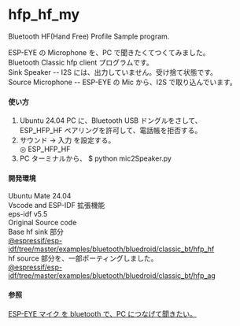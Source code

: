 # hfp_hf_my  
Bluetooth HF(Hand Free) Profile Sample program.  

ESP-EYE の Microphone を、PC で聞きたくてつくてみました。  
Bluetooth Classic hfp client プログラムです。  
Sink Speaker -- I2S には、出力していません。受け捨て状態です。  
Source Microphone  -- ESP-EYE の Mic から、I2S で取り込んでいます。  

#### 使い方  
1. Ubuntu 24.04 PC に、Bluetooth USB ドングルをさして、  
ESP_HFP_HF ペアリングを許可して、電話帳を拒否する。  
2. サウンド -> 入力 を設定する。  
   ◎ ESP_HFP_HF  
3. PC ターミナルから、
   $ python mic2Speaker.py  

#### 開発環境  
Ubuntu Mate 24.04  
Vscode and ESP-IDF 拡張機能  
eps-idf v5.5  
Original Source code  
Base hf sink 部分    
[@espressif/esp-idf/tree/master/examples/bluetooth/bluedroid/classic_bt/hfp_hf](https://github.com/espressif/esp-idf/tree/master/examples/bluetooth/bluedroid/classic_bt/hfp_hf)  
hf source 部分を、一部ポーティングしました。    
[@espressif/esp-idf/tree/master/examples/bluetooth/bluedroid/classic_bt/hfp_ag](https://github.com/espressif/esp-idf/tree/master/examples/bluetooth/bluedroid/classic_bt/hfp_ag)

#### 参照  
[ESP-EYE マイク を bluetooth で、PC につなげて聞きたい。](https://www.netosa.com/blog/2025/08/esp-eye-bluetooth-pc.html)  

